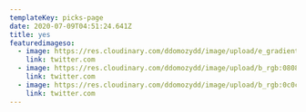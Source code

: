 ```yaml
---
templateKey: picks-page
date: 2020-07-09T04:51:24.641Z
title: yes
featuredimageso:
  - image: https://res.cloudinary.com/ddomozydd/image/upload/e_gradient_fade:20,y_-0.5/v1594272695/CB%20dogs/iu_qfyevp.jpg
    link: twitter.com
  - image: https://res.cloudinary.com/ddomozydd/image/upload/b_rgb:080808,e_gradient_fade:30,y_-0.5/a_0/v1591115896/MHC/IMG_1436-min_k6kyzq.jpg
    link: twitter.com
  - image: https://res.cloudinary.com/ddomozydd/image/upload/b_rgb:0c0c0c,e_gradient_fade:20,y_-0.5/v1594272695/CB%20dogs/iu_qfyevp.jpg
    link: twitter.com
---
```

